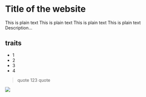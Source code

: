 # Title of the website

This is plain text This is plain text This is plain text This is plain text 
Description...

## traits

* 1
* 2
* 3
* 4

> quote 123
> quote

<img src="https://images.unsplash.com/photo-1584428018260-1a9bc0e15365?ixlib=rb-1.2.1&auto=format&fit=crop&w=2071&q=80"/>
